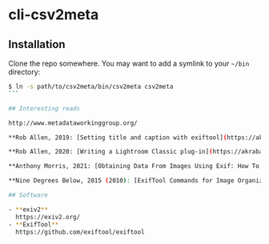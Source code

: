 # cli-csv2meta


## Installation

Clone the repo somewhere. You may want to add a symlink to your `~/bin` directory:

````bash
$ ln -s path/to/csv2meta/bin/csv2meta csv2meta
```

## Interesting reads

http://www.metadataworkinggroup.org/

**Rob Allen, 2019: [Setting title and caption with exiftool](https://akrabat.com/setting-title-and-caption-with-exiftool/)**

**Rob Allen, 2020: [Writing a Lightroom Classic plug-in](https://akrabat.com/writing-a-lightroom-classic-plug-in/)**

**Anthony Morris, 2021: [Obtaining Data From Images Using Exif: How To Automate The Process](https://hackernoon.com/obtaining-data-from-images-using-exif-how-to-automate-the-process-fzr33w3)**

**Nine Degrees Below, 2015 (2010): [ExifTool Commands for Image Organization](https://ninedegreesbelow.com/photography/exiftool-commands.html)**

## Software

- **exiv2**
  https://exiv2.org/
- **ExifTool**
  https://github.com/exiftool/exiftool







